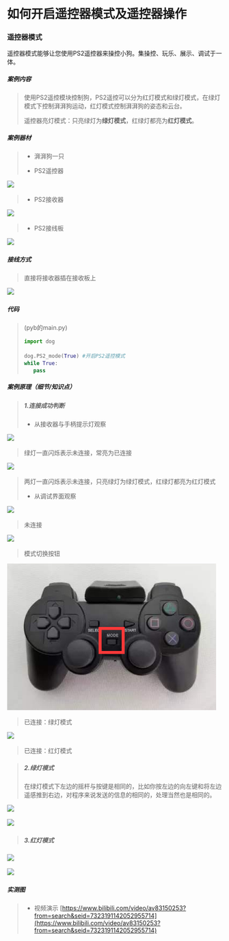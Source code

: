 # 如何开启遥控器模式及遥控器操作

### 遥控器模式

遥控器模式能够让您使用PS2遥控器来操控小狗。集操控、玩乐、展示、调试于一体。



##### 案例内容

>使用PS2遥控模块控制狗，PS2遥控可以分为红灯模式和绿灯模式，在绿灯模式下控制湃湃狗运动，红灯模式控制湃湃狗的姿态和云台。
>
>遥控器亮灯模式：只亮绿灯为**绿灯模式**，红绿灯都亮为**红灯模式**。



##### 案例器材

>* 湃湃狗一只
>
>* PS2遥控器
>

![](/pic/ch4/4.3.1/1.png) 

>* PS2接收器
>

![](/pic/ch4/4.3.1/2.png) 

>* PS2接线板
>

![](/pic/ch4/4.3.1/3.png) 

##### 接线方式

>直接将接收器插在接收板上

![](/pic/ch4/4.3.1/4.png) 

##### 代码

>(pyb的main.py)
>```python
>import dog
>
>dog.PS2_mode(True) #开启PS2遥控模式
>while True:
>    pass
>```

##### 案例原理（细节/知识点）

>##### 1.连接成功判断  
>
>-	从接收器与手柄提示灯观察  
>

![](/pic/ch4/4.3.1/5.png) 

>  绿灯一直闪烁表示未连接，常亮为已连接  
>

![](/pic/ch4/4.3.1/6.png) 

>  两灯一直闪烁表示未连接，只亮绿灯为绿灯模式，红绿灯都亮为红灯模式  
>
>-   从调试界面观察  
>

![](/pic/ch4/4.3.1/7.png) 

>  未连接  
>

![](/pic/ch4/4.3.1/8.png) 

>  模式切换按钮 
>

![](/pic/ch4/4.3.1/mode.png) 

>  已连接：绿灯模式  
>

![](/pic/ch4/4.3.1/9.png) 

>  已连接：红灯模式  
>

>##### 2.绿灯模式
>
>   在绿灯模式下左边的摇杆与按键是相同的，比如你按左边的向左键和将左边遥感推到右边，对程序来说发送的信息的相同的，处理当然也是相同的。  
>

![](/pic/ch4/4.3.1/10.png) 

![](/pic/ch4/4.3.1/11.png) 

>##### 3.红灯模式  

![](/pic/ch4/4.3.1/12.png) 

![](/pic/ch4/4.3.1/13.png) 

##### 实测图

>- 视频演示 [https://www.bilibili.com/video/av83150253?from=search&seid=7323191142052955714](https://www.bilibili.com/video/av83150253?from=search&seid=7323191142052955714) 